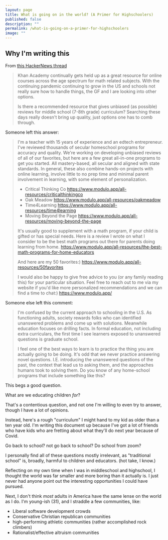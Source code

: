 ```yaml
---
layout: page
title: What is going on in the world? (A Primer for Highschoolers)
published: false
description: ""
permalink: /what-is-going-on-a-primer-for-highschoolers
image: ""
---
```


## Why I'm writing this

From [this HackerNews thread](https://news.ycombinator.com/item?id=23793216)

> Khan Academy continually gets held up as a great resource for online courses across the age spectrum for math related subjects. With the continuing pandemic continuing to grow in the US and schools not really sure how to handle things, the GF and I are looking into other options.
> 
> Is there a recommended resource that gives unbiased (as possible) reviews for middle school (7-8th grade) curriculum? Searching these days really doesn't bring up quality, just options one has to comb through.


Someone left this answer:

> I'm a teacher with 15 years of experience and an edtech entrepreneur. I've reviewed thousands of secular homeschool programs for accuracy and quality. We're working on developing unbiased reviews of all of our favorites, but here are a few great all-in-one programs to get you started. All mastery-based, all secular and aligned with state standards. In general, these also combine hands-on projects with online learning, involve little to no prep time and minimal parent involvement in learning, with some element of personalization.
> 
> - Critical Thinking Co https://www.modulo.app/all-resources/criticalthinkingco
> - Oak Meadow https://www.modulo.app/all-resources/oakmeadow
> - Time4Learning https://www.modulo.app/all-resources/time4learning
> - Moving Beyond the Page https://www.modulo.app/all-resources/moving-beyond-the-page
> 
> It's usually good to supplement with a math program, if your child is gifted or has special needs. Here is a review I wrote on what I consider to be the best math programs out there for parents doing learning from home. https://www.modulo.app/all-resources/the-best-math-programs-for-home-educators
> 
> And here are my 50 favorites:) https://www.modulo.app/all-resources/50favorites
> 
> I would also be happy to give free advice to you (or any family reading this) for your particular situation. Feel free to reach out to me via my website if you'd like more personalized recommendations and we can find a time to chat:) https://www.modulo.app/ 

Someone else left this comment:

> I'm confused by the current approach to schooling in the U.S. As functioning adults, society rewards folks who can identified unanswered problems and come up with solutions. Meanwhile education focuses on drilling facts. In formal education, not including extra curriculars, the first time I see learners exposed to unanswered questions is graduate school.
> 
> I feel one of the best ways to learn is to practice the thing you are actually going to be doing. It's odd that we never practice answering novel questions. I.E. introducing the unanswered questions of the past, the context that lead us to asking them, and the approaches humans took to solving them. Do you know of any home-school programs that include something like this? 

This begs a good question. 

What are we educating children _for_? 

That's a contentious question, and not one I'm willing to even try to answer, though I have a lot of opinions. 

Instead, here's a rough "curriculum" I might hand to my kid as older than a ten year old. I'm writing this document up because I've got a lot of friends who have kids who are fretting about what they'll do next year because of Covid. 

Go back to school? not go back to school? Do school from zoom?

I personally find all of these questions mostly irrelevant, as "traditional school" is, broadly, harmful to children and educators. (hot take, I know.)

Reflecting on my own time when I was in middleschool and highschool, I thought the world was far smaller and more boring than it actually is. I just never had anyone point out the interesting opportunities I could have pursued. 

Next, I don't think _most_ adults in America have the same lense on the world as I do. I'm young-ish (31), and I straddle a few communities, like:
- Liberal software development crowds
- Conservative Christian republican communities
- high-performing athletic communities (rather accomplished rock climbers)
- Rationalist/effective altruism communities

